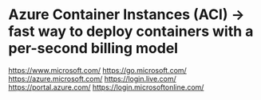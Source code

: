Azure Container Instances (ACI) -> fast way to deploy containers with a per-second billing model
================================

https://www.microsoft.com/
https://go.microsoft.com/
https://azure.microsoft.com/
https://login.live.com/
https://portal.azure.com/
https://login.microsoftonline.com/